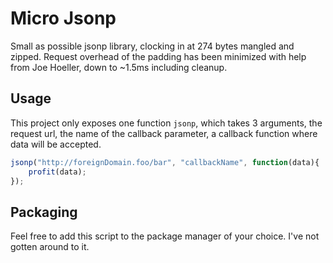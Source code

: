 # Micro Jsonp

Small as possible jsonp library, clocking in at 274 bytes mangled and zipped.
Request overhead of the padding has been minimized with help from Joe Hoeller, down to ~1.5ms including cleanup.

## Usage

This project only exposes one function `jsonp`, which takes 3 arguments, the request url, the name of the callback parameter, a callback function where data will be accepted.

```javascript
jsonp("http://foreignDomain.foo/bar", "callbackName", function(data){
    profit(data);
});
```

## Packaging

Feel free to add this script to the package manager of your choice. I've not gotten around to it.
